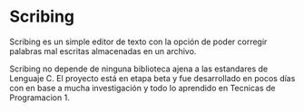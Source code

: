 # Scribing
Scribing es un simple editor de texto con la opción de poder corregir palabras mal escritas almacenadas 
en un archivo.

Scribing  no depende de ninguna biblioteca ajena a las estandares de Lenguaje C. El proyecto está en etapa beta y fue desarrollado en pocos días con en base a mucha investigación y todo lo aprendido en Tecnicas de Programacion 1.

